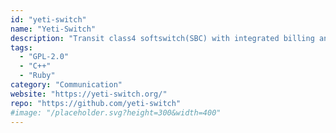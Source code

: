 ```yaml
---
id: "yeti-switch"
name: "Yeti-Switch"
description: "Transit class4 softswitch(SBC) with integrated billing and routing engine and REST API."
tags:
  - "GPL-2.0"
  - "C++"
  - "Ruby"
category: "Communication"
website: "https://yeti-switch.org/"
repo: "https://github.com/yeti-switch"
#image: "/placeholder.svg?height=300&width=400"
---
```


